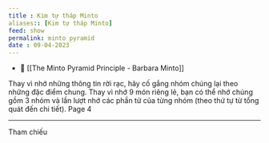 ```yaml
---
title : Kim tự tháp Minto
aliases:: [Kim tự tháp Minto]
feed: show
permalink: minto pyramid
date : 09-04-2023
---
```


- 🔗   [[The Minto Pyramid Principle - Barbara Minto]]

Thay vì nhớ những thông tin rời rạc, hãy cố gắng nhóm chúng lại theo những đặc điểm chung. Thay vì nhớ 9 món riêng lẻ, bạn có thể nhớ chúng gồm 3 nhóm và lần lượt nhớ các phần tử của từng nhóm (theo thứ tự từ tổng quát đến chi tiết). Page 4

---

Tham chiếu

